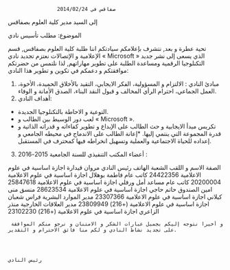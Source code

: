 ﻿                        
                    صفاقس في 2014/02/24 
 
إلى السيد مدير كلية العلوم بصفاقس

الموضوع: مطلب تأسيس نادي 

تحية عطرة و بعد,
نتشرف بإعلامكم سيادتكم اننا طلبة كلية العلوم بصفاقس, قسم الإعلامية و الإتصالات نعتزم تجديد نادي « Microsoft » الذي يسعى إلى نشر جديد التكنلوجيا الرقمية ومساعدة الطلبة على تطوير مهاراتهم, لذا نلتمس من حضرتكم موافقتكم و دعمكم في تكوين و تطوير هذا النادي:
1. مبادئ النادي :
الالتزام و المسؤولية، الفكر الايجابي، التقيد بالأخلاق الحميدة، الأخوة، العمل الجماعي، احترام الرأي المخالف و قبول النقد البناء، الصدق الأمانة و الوفاء.
2. أهداف النادي:
* التوعية و الاحاطة بالتكنلوجيا الجديدة.
* لعب دور الوسيط بين الطالب و « Microsoft ».
* تكريس مبدأ الايجابية و حث الطالب على الإبداع و تطوير كفاءاته و قدراته الذاتية  و قدرة المجموعة التي ينتمي إليها.
*إعانة الطالب على الاندماج في محيطه الجامعي و إعداده للحياة الاجتماعية والعملية وتسهيل انخراطه فيها كمحترف في المستقبل.
3. أعضاء المكتب التنفيذي للسنة الجامعية 2015-2016 :

الصفة
الاسم و اللقب
الشعبة
الهاتف
رئيس النادي
مروان قيدارة
اجازة اساسية في علوم الاعلامية
24422356 
كاتب عام
فاطمة بوهلال
 اجازة اساسية في علوم الاعلامية
20200004
كاتب عام مساعد
أمل ورفلي
اجازة اساسية في علوم الاعلامية
25847618
امين الصندوق
حاتم حاجي
اجازة اساسية في علوم الاعلامية
28623534 
منسق
منى كيلاني
اجازة اساسية في علوم الاعلامية
23307366
مدير الموارد البشرية
فراس شعبان
اجازة اساسية في علوم الاعلامية
(+216) 23809949
مدير العلاقات الخارجية
منذر الزاعري
اجازة اساسية في علوم الاعلامية
(+216) 23102230


     و أخيرا نتوجه إليكم بجميل عبارات الشكر و الامتنان و نرجو منكم الموافقة على تجديد نشاط النادي و لكم منا فائق الاحترام و التقدير.


                                                                                 
                                                                                       رئيس النادي
                                                                                 	





